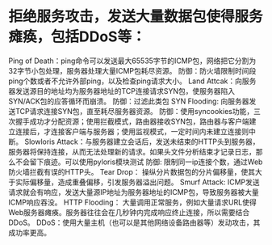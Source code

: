 # 拒绝服务攻击，发送大量数据包使得服务瘫痪，包括DDoS等：
Ping of Death：ping命令可以发送最大65535字节的ICMP包，网络把它分割为32字节小包处理，服务器处理大量ICMP包耗尽资源。
	防御：防火墙限制时间段ping个数或者不允许外部ping，以及检查ping请求大小。
Land Attcak：向服务器发送源目的地址均为服务器地址的TCP连接请求SYN包，使服务器陷入SYN/ACK包的应答循环而崩溃。
	防御：过滤此类包
SYN Flooding:  向服务器发送TCP请求连接SYN包，直至耗尽服务器资源。
	防御：使用syncookies功能，三次握手成功才分配资源；使用拦截模式，路由器接收SYN包，路由器与客户端建立连接后，才连接客户端与服务器；使用监视模式，一定时间内未建立连接则中断。
Slowloris Attack：与服务器建立会话后，发送未结束的HTTP头到服务器，服务器将保持连接，从而无法处理新的请求。如果头文件分析结束才记录日志，那么不会留下痕迹。可以使用pyloris模块测试
	防御:  限制同一ip连接个数，通过Web防火墙拦截有误的HTTP头。
Tear Drop： 操纵分片数据包的分片偏移量，使其大于实际偏移量，造成重叠偏移，引发服务器溢出问题。
Smurf Attack:  ICMP发送请求就会有响应，发送大量源IP地址为服务器地址的ICMP包，导致服务器被大量ICMP响应吞没。
HTTP Flooding： 大量调用正常服务，例如大量请求URL使得Web服务器瘫痪。服务器往往会在几秒钟内完成响应终止连接，所以需要结合DDoS。
DDoS：使用大量主机（也可以是其他网络设备路由器等）发动攻击，其成功率更高。  
